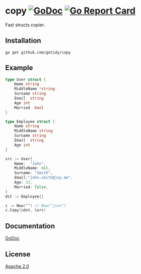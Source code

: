 # copy [![GoDoc](https://godoc.org/github.com/gotidy/copy?status.svg)](https://godoc.org/github.com/gotidy/copy) [![Go Report Card](https://goreportcard.com/badge/github.com/gotidy/copy)](https://goreportcard.com/report/github.com/gotidy/copy)

Fast structs copier.

## Installation

`go get github.com/gotidy/copy`

## Example

```go
type User struct {
    Name string
    MiddleName *string
    Surname string
    Email  string
    Age int
    Married  bool
}

type Employee struct {
    Name string
    MiddleName string
    Surname string
    Email  string
    Age int
}

src := User{
    Name:  "John",
    MiddleName: nil,
    Surname: "Smith",
    Email:"john.smith@joy.me",
    Age: 33,
    Married: false,
}
dst := Employee{}

c := New("") // New("json")
c.Copy(&dst, &src)
```

## Documentation

[GoDoc](http://godoc.org/github.com/gotidy/copy)

## License

[Apache 2.0](https://github.com/gotidy/copy/blob/master/LICENSE)
